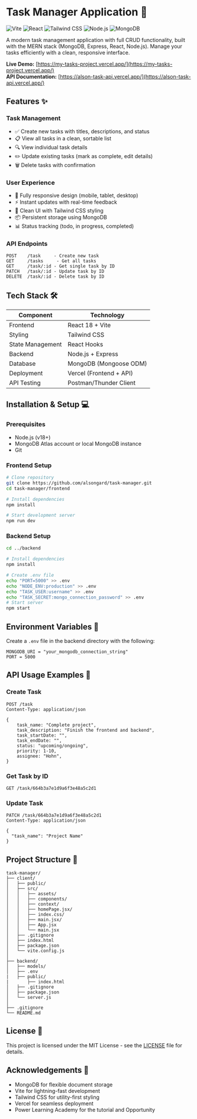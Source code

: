 # Task Manager Application 🚀

![Vite](https://img.shields.io/badge/Vite-B73BFE?style=for-the-badge&logo=vite&logoColor=FFD62E)
![React](https://img.shields.io/badge/React-20232A?style=for-the-badge&logo=react&logoColor=61DAFB)
![Tailwind CSS](https://img.shields.io/badge/Tailwind_CSS-38B2AC?style=for-the-badge&logo=tailwind-css&logoColor=white)
![Node.js](https://img.shields.io/badge/Node.js-339933?style=for-the-badge&logo=nodedotjs&logoColor=white)
![MongoDB](https://img.shields.io/badge/MongoDB-4EA94B?style=for-the-badge&logo=mongodb&logoColor=white)

A modern task management application with full CRUD functionality, built with the MERN stack (MongoDB, Express, React, Node.js). Manage your tasks efficiently with a clean, responsive interface.

**Live Demo:** [https://my-tasks-project.vercel.app/](https://my-tasks-project.vercel.app/)  
**API Documentation:** [https://alson-task-api.vercel.app/](https://alson-task-api.vercel.app/)


## Features ✨

### Task Management
- ✅ Create new tasks with titles, descriptions, and status
- 📋 View all tasks in a clean, sortable list
- 🔍 View individual task details
- ✏️ Update existing tasks (mark as complete, edit details)
- 🗑️ Delete tasks with confirmation

### User Experience
- 📱 Fully responsive design (mobile, tablet, desktop)
- ⚡ Instant updates with real-time feedback
- 🎨 Clean UI with Tailwind CSS styling
- 📦 Persistent storage using MongoDB
- 📊 Status tracking (todo, in progress, completed)

### API Endpoints
```
POST    /task     - Create new task
GET     /tasks     - Get all tasks
GET     /task/:id - Get single task by ID
PATCH   /task/:id - Update task by ID
DELETE  /task/:id - Delete task by ID
```

## Tech Stack 🛠️

| Component       | Technology |
|-----------------|------------|
| Frontend        | React 18 + Vite |
| Styling         | Tailwind CSS |
| State Management| React Hooks |
| Backend         | Node.js + Express |
| Database        | MongoDB (Mongoose ODM) |
| Deployment      | Vercel (Frontend + API) |
| API Testing     | Postman/Thunder Client |

## Installation & Setup 💻

### Prerequisites
- Node.js (v18+)
- MongoDB Atlas account or local MongoDB instance
- Git

### Frontend Setup
```bash
# Clone repository
git clone https://github.com/alsongard/task-manager.git
cd task-manager/frontend

# Install dependencies
npm install

# Start development server
npm run dev
```

### Backend Setup
```bash
cd ../backend

# Install dependencies
npm install

# Create .env file
echo "PORT=5000" >> .env
echo "NODE_ENV:production" >> .env
echo "TASK_USER:username" >> .env 
echo "TASK_SECRET:mongo_connection_password" >> .env 
# Start server
npm start
```

## Environment Variables 🔐

Create a `.env` file in the backend directory with the following:

```
MONGODB_URI = "your_mongodb_connection_string"
PORT = 5000
```

## API Usage Examples 💬

### Create Task
```http
POST /task
Content-Type: application/json

{
    task_name: "Complete project",
    task_description: "Finish the frontend and backend",
    task_startDate: "",
    task_endDate: "",
    status: "upcoming/ongoing",
    priority: 1-10, 
    assignee: "Hohn",
}
```

### Get Task by ID
```http
GET /task/664b3a7e1d9a6f3e48a5c2d1
```

### Update Task
```http
PATCH /task/664b3a7e1d9a6f3e48a5c2d1
Content-Type: application/json

{
  "task_name": "Project Name"
}
```

## Project Structure 📂

```
task-manager/
├── client/
│   ├── public/
│   ├── src/
│   │   ├── assets/
│   │   ├── components/
│   │   ├── context/
│   │   ├── homePage.jsx/
│   │   ├── index.css/
│   │   ├── main.jsx/
│   │   ├── App.jsx
│   │   └── main.jsx
│   ├── .gitignore
│   ├── index.html
│   ├── package.json
│   └── vite.config.js
│
├── backend/
│   ├── models/
│   ├── .env
|   ├── public/
|       ├── index.html 
│   ├── .gitignore
│   ├── package.json
│   └── server.js
│
├── .gitignore
└── README.md
```



## License 📄

This project is licensed under the MIT License - see the [LICENSE](LICENSE) file for details.

## Acknowledgements 👏

- MongoDB for flexible document storage
- Vite for lightning-fast development
- Tailwind CSS for utility-first styling
- Vercel for seamless deployment
- Power Learning Academy for the tutorial and Opportunity